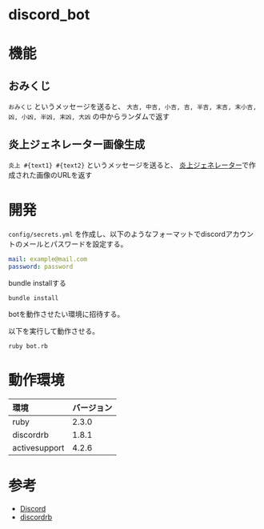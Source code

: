 # discord_bot

# 機能

## おみくじ

`おみくじ` というメッセージを送ると、 `大吉, 中吉, 小吉, 吉, 半吉, 末吉, 末小吉, 凶, 小凶, 半凶, 末凶, 大凶` の中からランダムで返す

## 炎上ジェネレーター画像生成

`炎上 #{text1} #{text2}` というメッセージを送ると、 [炎上ジェネレーター](https://enjo-generator.herokuapp.com/)で作成された画像のURLを返す

# 開発

`config/secrets.yml` を作成し、以下のようなフォーマットでdiscordアカウントのメールとパスワードを設定する。

```yml
mail: example@mail.com
password: password
```

bundle installする

```
bundle install
```

botを動作させたい環境に招待する。

以下を実行して動作させる。

```shell
ruby bot.rb
```

# 動作環境

|環境|バージョン|
|:--|:--|
|ruby|2.3.0|
|discordrb|1.8.1|
|activesupport|4.2.6|

# 参考

- [Discord](https://discordapp.com/)
- [discordrb](https://github.com/meew0/discordrb)
